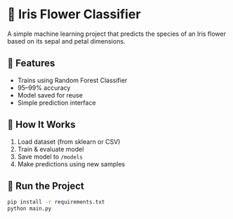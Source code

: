 
# 🌸 Iris Flower Classifier

A simple machine learning project that predicts the species of an Iris flower
based on its sepal and petal dimensions.

## 🧠 Features
- Trains using Random Forest Classifier
- 95–99% accuracy
- Model saved for reuse
- Simple prediction interface

## 🧩 How It Works
1. Load dataset (from sklearn or CSV)
2. Train & evaluate model
3. Save model to `/models`
4. Make predictions using new samples

## 🚀 Run the Project
```bash
pip install -r requirements.txt
python main.py
